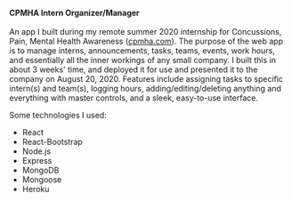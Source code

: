 **CPMHA Intern Organizer/Manager**
<br> <br>
An app I built during my remote summer 2020 internship for Concussions, Pain, Mental Health Awareness ([cpmha.com](http://cpmha.com/)). The purpose of the web app is to manage interns, announcements, tasks, teams, events, work hours, and essentially all the inner workings of any small company. I built this in about 3 weeks' time, and deployed it for use and presented it to the company on August 20, 2020. Features include assigning tasks to specific intern(s) and team(s), logging hours, adding/editing/deleting anything and everything with master controls, and a sleek, easy-to-use interface. 

Some technologies I used:
* React
* React-Bootstrap
* Node.js
* Express
* MongoDB
* Mongoose
* Heroku
